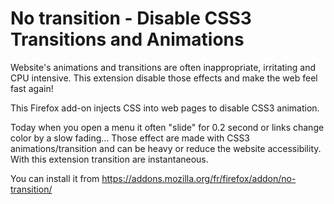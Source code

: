 # No transition - Disable CSS3 Transitions and Animations

Website's animations and transitions are often inappropriate, irritating and CPU intensive. This extension disable those effects and make the web feel fast again!

This Firefox add-on injects CSS into web pages to disable CSS3 animation.

Today when you open a menu it often "slide" for 0.2 second or links change color by a slow fading... Those effect are made with CSS3 animations/transition and can be heavy or reduce the website accessibility. With this extension transition are instantaneous.

You can install it from https://addons.mozilla.org/fr/firefox/addon/no-transition/
